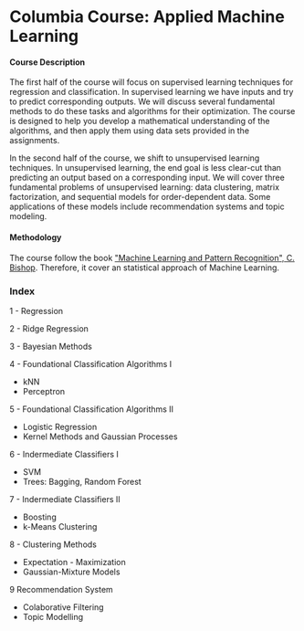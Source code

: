 # Columbia Course: Applied Machine Learning


#### Course Description

The first half of the course will focus on supervised learning techniques for regression and classification. In supervised learning we have inputs and try to predict corresponding outputs. We will discuss several fundamental methods to do these tasks and algorithms for their optimization. The course is designed to help you develop a mathematical understanding of the algorithms, and then apply them using data sets provided in the assignments. 

In the second half of the course, we shift to unsupervised learning techniques. In unsupervised learning, the end goal is less clear-cut than predicting an output based on a corresponding input. We will cover three fundamental problems of unsupervised learning: data clustering, matrix factorization, and sequential models for order-dependent data. Some applications of these models include recommendation systems and topic modeling.  

#### Methodology

The course follow the book ["Machine Learning and Pattern Recognition", C. Bishop][bishop]. Therefore, it cover an statistical approach of Machine Learning.

### Index

1 - Regression   

2 - Ridge Regression   

3 - Bayesian Methods   

4 - Foundational Classification Algorithms I   
  - kNN   
  - Perceptron   
  
5 - Foundational Classification Algorithms II   
  - Logistic Regression   
  - Kernel Methods and Gaussian Processes   

6 - Indermediate Classifiers I    
  - SVM   
  - Trees: Bagging, Random Forest   

7 - Indermediate Classifiers II    
  - Boosting   
  - k-Means Clustering   

8 - Clustering Methods   
  - Expectation - Maximization   
  - Gaussian-Mixture Models   

9 Recommendation System   
  - Colaborative Filtering   
  - Topic Modelling   


[bishop]: http://users.isr.ist.utl.pt/~wurmd/Livros/school/Bishop%20-%20Pattern%20Recognition%20And%20Machine%20Learning%20-%20Springer%20%202006.pdf


